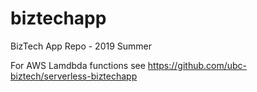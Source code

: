 # biztechapp
BizTech App Repo - 2019 Summer

For AWS Lamdbda functions see https://github.com/ubc-biztech/serverless-biztechapp
